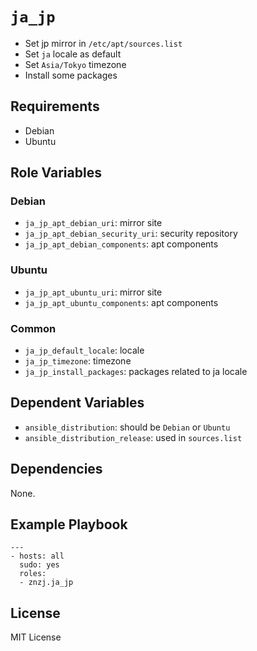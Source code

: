 # `ja_jp`

- Set jp mirror in `/etc/apt/sources.list`
- Set `ja` locale as default
- Set `Asia/Tokyo` timezone
- Install some packages

## Requirements

- Debian
- Ubuntu

## Role Variables

### Debian

- `ja_jp_apt_debian_uri`: mirror site
- `ja_jp_apt_debian_security_uri`: security repository
- `ja_jp_apt_debian_components`: apt components

### Ubuntu

- `ja_jp_apt_ubuntu_uri`: mirror site
- `ja_jp_apt_ubuntu_components`: apt components

### Common

- `ja_jp_default_locale`: locale
- `ja_jp_timezone`: timezone
- `ja_jp_install_packages`: packages related to ja locale

## Dependent Variables

- `ansible_distribution`: should be `Debian` or `Ubuntu`
- `ansible_distribution_release`: used in `sources.list`

## Dependencies

None.

## Example Playbook

    ---
    - hosts: all
      sudo: yes
      roles:
      - znzj.ja_jp

## License

MIT License
